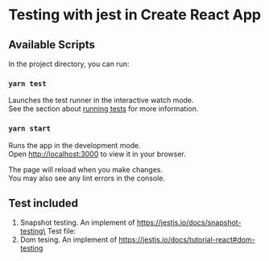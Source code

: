 # Testing with jest in Create React App

## Available Scripts

In the project directory, you can run:
### `yarn test`

Launches the test runner in the interactive watch mode.\
See the section about [running tests](https://facebook.github.io/create-react-app/docs/running-tests) for more information.

### `yarn start`

Runs the app in the development mode.\
Open [http://localhost:3000](http://localhost:3000) to view it in your browser.

The page will reload when you make changes.\
You may also see any lint errors in the console.

## Test included
1. Snapshot testing. An implement of https://jestjs.io/docs/snapshot-testing\
Test file: 
2. Dom tesing. An implement of https://jestjs.io/docs/tutorial-react#dom-testing

